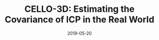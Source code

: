 ---
title: "CELLO-3D: Estimating the Covariance of ICP in the Real World"
authors: David Landry, François Pomerleau, Philippe Giguère
arxiv: https://arxiv.org/abs/1810.01470
venue: Proceedings of the IEEE International Conference on Robotics and Automation (ICRA)
date: 2019-05-20
doi: 10.1109/ICRA.2019.8793516
---